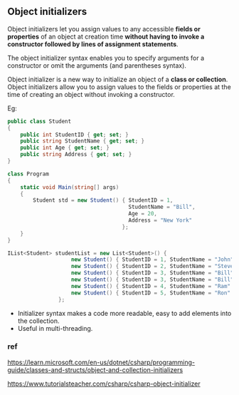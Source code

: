 ## Object initializers
Object initializers let you assign values to any accessible **fields or properties** of an object at creation time **without having to invoke a constructor followed by lines of assignment statements**.

The object initializer syntax enables you to specify arguments for a constructor or omit the arguments (and parentheses syntax).

Object initializer is a new way to initialize an object of a **class or collection**. Object initializers allow you to assign values to the fields or properties at the time of creating an object without invoking a constructor.


Eg:
```cs
public class Student
{
    public int StudentID { get; set; }
    public string StudentName { get; set; }
    public int Age { get; set; }
    public string Address { get; set; }
}

class Program
{
    static void Main(string[] args)
    {
        Student std = new Student() { StudentID = 1, 
                                      StudentName = "Bill", 
                                      Age = 20, 
                                      Address = "New York"   
                                    };
    }
}


```
```cs
IList<Student> studentList = new List<Student>() { 
                    new Student() { StudentID = 1, StudentName = "John"} ,
                    new Student() { StudentID = 2, StudentName = "Steve"} ,
                    new Student() { StudentID = 3, StudentName = "Bill"} ,
                    new Student() { StudentID = 3, StudentName = "Bill"} ,
                    new Student() { StudentID = 4, StudentName = "Ram" } ,
                    new Student() { StudentID = 5, StudentName = "Ron" } 
                };
```



- Initializer syntax makes a code more readable, easy to add elements into the collection.
- Useful in multi-threading.


### ref
https://learn.microsoft.com/en-us/dotnet/csharp/programming-guide/classes-and-structs/object-and-collection-initializers

https://www.tutorialsteacher.com/csharp/csharp-object-initializer



